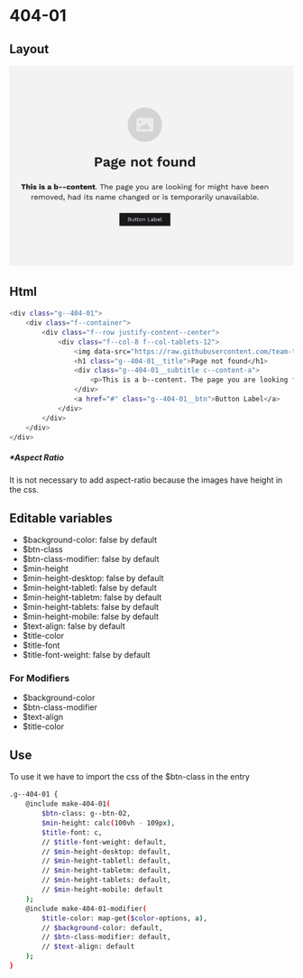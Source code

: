 # 404-01

## Layout

![alt text][404-01]

[404-01]: /src/img/global-components/404/404-01.png

## Html

```sh
<div class="g--404-01">
    <div class="f--container">
        <div class="f--row justify-content--center">
            <div class="f--col-8 f--col-tablets-12">
                <img data-src="https://raw.githubusercontent.com/team-thunderfoot/ui/main/src/img/global-components/card/card-img-placeholder.png" src="/src/img/global-components/placeholder.jpg" alt="alt text" class="g--404-01__media g--lazy-01">
                <h1 class="g--404-01__title">Page not found</h1>
                <div class="g--404-01__subtitle c--content-a">
                    <p>This is a b--content. The page you are looking for might have been removed, had its name changed or is temporarily unavailable.</p>
                </div>
                <a href="#" class="g--404-01__btn">Button Label</a>
            </div>
        </div>
    </div>
</div>
```

##### \*Aspect Ratio

It is not necessary to add aspect-ratio because the images have height in the css.

## Editable variables

- $background-color: false by default
- $btn-class
- $btn-class-modifier: false by default
- $min-height
- $min-height-desktop: false by default
- $min-height-tabletl: false by default
- $min-height-tabletm: false by default
- $min-height-tablets: false by default
- $min-height-mobile: false by default
- $text-align: false by default
- $title-color
- $title-font
- $title-font-weight: false by default

### For Modifiers

- $background-color
- $btn-class-modifier
- $text-align
- $title-color

## Use

To use it we have to import the css of the $btn-class in the entry

```sh
.g--404-01 {
    @include make-404-01(
        $btn-class: g--btn-02,
        $min-height: calc(100vh - 109px),
        $title-font: c,
        // $title-font-weight: default,
        // $min-height-desktop: default,
        // $min-height-tabletl: default,
        // $min-height-tabletm: default,
        // $min-height-tablets: default,
        // $min-height-mobile: default
    );
    @include make-404-01-modifier(
        $title-color: map-get($color-options, a),
        // $background-color: default,
        // $btn-class-modifier: default,
        // $text-align: default
    );
}
```
